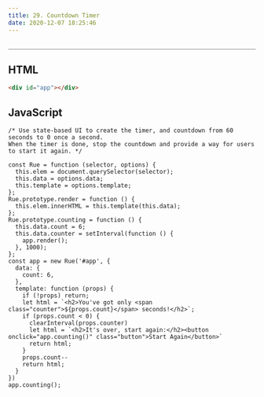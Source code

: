 ```yaml
---
title: 29. Countdown Timer
date: 2020-12-07 18:25:46
---
```


<div class="output-container">

  <style type="text/css">
    #app {
      margin-top: 20px;
    }

    .button {
        border-color: white;
        outline: none;
        border: none;
        margin-top: 5px;
        padding: 5px 10px;
        border-radius: 3px;
        font-weight: 600px;
        cursor: pointer;
      }

      .button:focus {
        border: red;
        outline: none;
        box-shadow: 0 0 3px 1px #8e45ff;
      }

      .button:active {
        color: #8e45ff;
      }

      .counter {
        color: #8e45ff;
      }
  </style>
  <div id="app"></div>
  <script>
  const Rue = function (selector, options) {
    this.elem = document.querySelector(selector);
    this.data = options.data;
    this.template = options.template;
  };
  Rue.prototype.render = function () {
    this.elem.innerHTML = this.template(this.data);
  };
  Rue.prototype.counting = function () {
    this.data.count = 6;
    this.data.counter = setInterval(function () {
      app.render();
    }, 1000);
  };
  const app = new Rue('#app', {
    data: {
      count: 6,
    },
    template: function (props) {
      if (!props) return;
      let html = `<h2>You've got only <span class="counter">${props.count}</span> seconds!</h2>`;
      if (props.count < 0) {
        clearInterval(props.counter)
        let html = `<h2>It's over, start again:</h2><button onclick="app.counting()" class="button">Start Again</button>`
        return html;
      }
      props.count--
      return html;
    }
  })
  app.counting();
  </script>

</div>

<div class="html-container" style="border-top: .5px solid grey; margin-top: 30px;">

## HTML

```HTML
<div id="app"></div>
```

</div>
<div class="js-container">

## JavaScript

```JS
/* Use state-based UI to create the timer, and countdown from 60 seconds to 0 once a second. 
When the timer is done, stop the countdown and provide a way for users to start it again. */

const Rue = function (selector, options) {
  this.elem = document.querySelector(selector);
  this.data = options.data;
  this.template = options.template;
};
Rue.prototype.render = function () {
  this.elem.innerHTML = this.template(this.data);
};
Rue.prototype.counting = function () {
  this.data.count = 6;
  this.data.counter = setInterval(function () {
    app.render();
  }, 1000);
};
const app = new Rue('#app', {
  data: {
    count: 6,
  },
  template: function (props) {
    if (!props) return;
    let html = `<h2>You've got only <span class="counter">${props.count}</span> seconds!</h2>`;
    if (props.count < 0) {
      clearInterval(props.counter)
      let html = `<h2>It's over, start again:</h2><button onclick="app.counting()" class="button">Start Again</button>`
      return html;
    }
    props.count--
    return html;
  }
})
app.counting();
```

</div>

